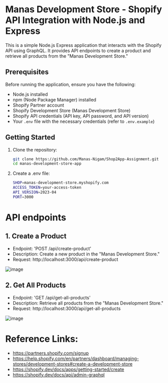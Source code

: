 # Manas Development Store - Shopify API Integration with Node.js and Express

This is a simple Node.js Express application that interacts with the Shopify API using GraphQL. It provides API endpoints to create a product and retrieve all products from the "Manas Development Store."

## Prerequisites

Before running the application, ensure you have the following:

- Node.js installed
- npm (Node Package Manager) installed
- Shopify Partner account
- Shopify Development Store (Manas Development Store)
- Shopify API credentials (API key, API password, and API version)
- Your `.env` file with the necessary credentials (refer to `.env.example`)

## Getting Started

1. Clone the repository:

   ```bash
   git clone https://github.com/Manas-Nigam/Shop2App-Assignment.git
   cd manas-development-store-app
   ```
   
2. Create a .env file:
    
   ```sh
   SHOP=manas-development-store.myshopify.com
   ACCESS_TOKEN=your-access-token
   API_VERSION=2023-04
   PORT=3000
   ```
   
# API endpoints


## 1. Create a Product

- Endpoint: 'POST /api/create-product'
- Description: Create a new product in the "Manas Development Store."
- Request: http://localhost:3000/api/create-product

![image](https://github.com/Manas-Nigam/Shop2App-Assignment/assets/82052968/a1a12ba6-b69a-4fd5-a31e-258cdd00767b)


## 2. Get All Products

- Endpoint: 'GET /api/get-all-products'
- Description: Retrieve all products from the "Manas Development Store."
- Request: http://localhost:3000/api/get-all-products


![image](https://github.com/Manas-Nigam/Shop2App-Assignment/assets/82052968/10a3a947-0995-4d0b-b627-75cb821672b4)


# Reference Links:

- https://partners.shopify.com/signup
- https://help.shopify.com/en/partners/dashboard/managing-stores/development-stores#create-a-development-store
- https://shopify.dev/docs/apps/getting-started/create
- https://shopify.dev/docs/api/admin-graphql



